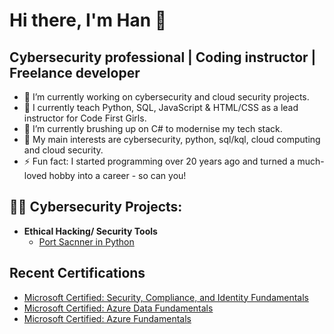 <h1>Hi there, I'm Han 👋</h1>

<h2>Cybersecurity professional | Coding instructor | Freelance developer </h2>

- 🔭 I’m currently working on cybersecurity and cloud security projects.
- 🔭 I currently teach Python, SQL, JavaScript & HTML/CSS as a lead instructor for Code First Girls.
- 🌱 I’m currently brushing up on C# to modernise my tech stack.
- 💬 My main interests are cybersecurity, python, sql/kql, cloud computing and cloud security.
- ⚡ Fun fact: I started programming over 20 years ago and turned a much-loved hobby into a career - so can you!

<h2>👨‍💻 Cybersecurity Projects:</h2>

- <b>Ethical Hacking/ Security Tools</b>
  - [Port Sacnner in Python](https://github.com/hanoconnor/eh-tools/tree/main/Lib/port-scanner)

<h2>Recent Certifications</h2>

- <a href="https://www.credly.com/badges/83f01b6e-a160-4277-82f4-be401c1a9a37/public_url">Microsoft Certified: Security, Compliance, and Identity Fundamentals</a>
- <a href="https://www.credly.com/badges/efedbe10-d65d-4a08-80ba-2c01e05a07af/public_url">Microsoft Certified: Azure Data Fundamentals</a>
- <a href="https://www.credly.com/badges/6e9bca93-77db-415b-b2cd-f3328a7e87bf/public_url">Microsoft Certified: Azure Fundamentals</a>
